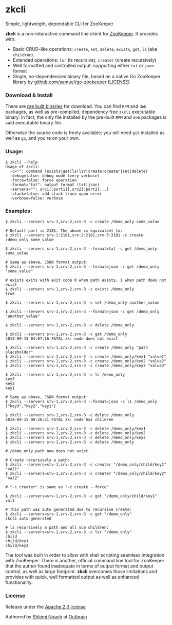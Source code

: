 # zkcli

Simple, lightweight, dependable CLI for ZooKeeper

**zkcli** is a non-interactive command line client for [ZooKeeper](http://zookeeper.apache.org/). It provides with:

 * Basic CRUD-like operations: `create`, `set`, `delete`, `exists`, `get`, `ls` (aka `children`).
 * Extended operations: `lsr` (ls recursive), `creater` (create recursively)
 * Well formatted and controlled output: supporting either `txt` or `json` format
 * Single, no-dependencies binary file, based on a native Go ZooKeeper library 
   by [github.com/samuel/go-zookeeper](http://github.com/samuel/go-zookeeper) ([LICENSE](https://github.com/go-zkcli/zkcli/blob/master/go-zookeeper-LICENSE))

### Download & Install

There are [pre built binaries](https://github.com/go-zkcli/zkcli/releases) for download.
You can find `RPM` and `deb` packages, as well as pre-compiled, dependency free `zkcli` executable binary.
In fact, the only file installed by the pre-built `RPM` and `deb` packages is said executable binary file. 

Otherwise the source code is freely available; you will need `git` installed as well as `go`, and you're on your own.

  
### Usage:

    $ zkcli --help
    Usage of zkcli:
      -c="": command (exists|get|ls|lsr|create|creater|set|delete)
      -debug=false: debug mode (very verbose)
      -force=false: force operation
      -format="txt": output format (txt|json)
      -servers="": srv1[:port1][,srv2[:port2]...]
      -stack=false: add stack trace upon error
      -verbose=false: verbose
    

### Examples:
    
    
    $ zkcli --servers srv-1,srv-2,srv-3 -c create /demo_only some_value
    
    # Default port is 2181. The above is equivalent to:
    $ zkcli --servers srv-1:2181,srv-2:2181,srv-3:2181 -c create /demo_only some_value
    
    $ zkcli --servers srv-1,srv-2,srv-3 --format=txt -c get /demo_only
    some_value
    
    # Same as above, JSON format output:
    $ zkcli --servers srv-1,srv-2,srv-3 --format=json -c get /demo_only
    "some_value"
    
    # exists exits with exit code 0 when path exists, 1 when path does not exist 
    $ zkcli --servers srv-1,srv-2,srv-3 -c exists /demo_only
    true
    
    $ zkcli --servers srv-1,srv-2,srv-3 -c set /demo_only another_value
    
    $ zkcli --servers srv-1,srv-2,srv-3 --format=json -c get /demo_only
    "another_value"
    
    $ zkcli --servers srv-1,srv-2,srv-3 -c delete /demo_only
    
    $ zkcli --servers srv-1,srv-2,srv-3 -c get /demo_only
    2014-09-15 04:07:16 FATAL zk: node does not exist
    
    $ zkcli --servers srv-1,srv-2,srv-3 -c create /demo_only "path placeholder"
    $ zkcli --servers srv-1,srv-2,srv-3 -c create /demo_only/key1 "value1"
    $ zkcli --servers srv-1,srv-2,srv-3 -c create /demo_only/key2 "value2"
    $ zkcli --servers srv-1,srv-2,srv-3 -c create /demo_only/key3 "value3"
    
    $ zkcli --servers srv-1,srv-2,srv-3 -c ls /demo_only
    key3
    key2
    key1
    
    # Same as above, JSON format output:
    $ zkcli --servers srv-1,srv-2,srv-3 --format=json -c ls /demo_only
    ["key3","key2","key1"]
    
    $ zkcli --servers srv-1,srv-2,srv-3 -c delete /demo_only
    2014-09-15 08:26:31 FATAL zk: node has children
    
    $ zkcli --servers srv-1,srv-2,srv-3 -c delete /demo_only/key1
    $ zkcli --servers srv-1,srv-2,srv-3 -c delete /demo_only/key2
    $ zkcli --servers srv-1,srv-2,srv-3 -c delete /demo_only/key3
    $ zkcli --servers srv-1,srv-2,srv-3 -c delete /demo_only

    # /demo_only path now does not exist.
    
    # Create recursively a path:
    $ zkcli --servers=srv-1,srv-2,srv-3 -c creater "/demo_only/child/key1" "val1"
    $ zkcli --servers=srv-1,srv-2,srv-3 -c creater "/demo_only/child/key2" "val2"
    
    # "-c creater" is same as "-c create --force"

    $ zkcli --servers=srv-1,srv-2,srv-3 -c get "/demo_only/child/key1"
    val1

    # This path was auto generated due to recursive create:
    $ zkcli --servers=srv-1,srv-2,srv-3 -c get "/demo_only" 
    zkcli auto-generated
    
    # ls recursively a path and all sub children:
    $ zkcli --servers=srv-1,srv-2,srv-3 -c lsr "/demo_only" 
    child
    child/key1
    child/key2
    

The tool was built in order to allow with shell scripting seamless integration with ZooKeeper. 
There is another, official command line tool for ZooKeeper that the author found inadequate 
in terms of output format and output control, as well as large footprint. 
**zkcli** overcomes those limitations and provides with quick, well formatted output as well as
enhanced functionality. 

### License

Release under the [Apache 2.0 license](https://github.com/go-zkcli/zkcli/blob/master/LICENSE)

Authored by [Shlomi Noach](https://github.com/shlomi-noach) at [Outbrain](https://github.com/outbrain)
 
 
 
 

 
